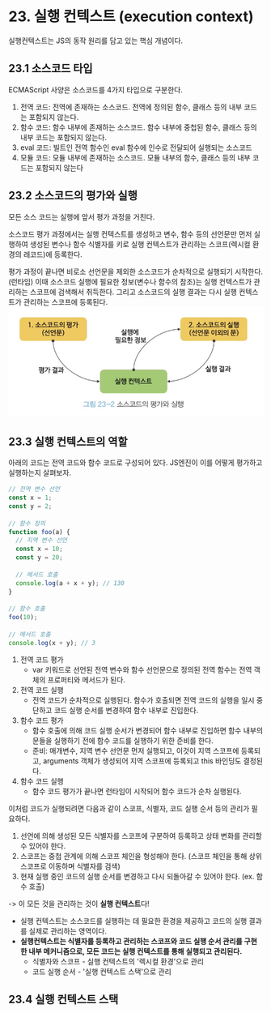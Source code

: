 # 23. 실행 컨텍스트 (execution context)

실행컨텍스트는 JS의 동작 원리를 담고 있는 핵심 개념이다.

## 23.1 소스코드 타입

ECMAScript 사양은 소스코드를 4가지 타입으로 구분한다.

1. 전역 코드: 전역에 존재하는 소스코드. 전역에 정의된 함수, 클래스 등의 내부 코드는 포함되지 않는다.
2. 함수 코드: 함수 내부에 존재하는 소스코드. 함수 내부에 중첩된 함수, 클래스 등의 내부 코드는 포함되지 않는다.
3. eval 코드: 빌트인 전역 함수인 eval 함수에 인수로 전달되어 실행되는 소스코드
4. 모듈 코드: 모듈 내부에 존재하는 소스코드. 모듈 내부의 함수, 클래스 등의 내부 코드는 포함되지 않는다

## 23.2 소스코드의 평가와 실행

모든 소스 코드는 실행에 앞서 평가 과정을 거친다.

소스코드 평가 과정에서는 실행 컨텍스트를 생성하고 변수, 함수 등의 선언문만 먼저 실행하여 생성된 변수나 함수 식별자를 키로 실행 컨텍스트가 관리하는 스코프(렉시컬 환경의 레코드)에 등록한다.

평가 과정이 끝나면 비로소 선언문을 제외한 소스코드가 순차적으로 실행되기 시작한다. (런타임) 이때 소스코드 실행에 필요한 정보(변수나 함수의 참조)는 실행 컨텍스트가 관리하는 스코프에 검색해서 취득한다. 그리고 소스코드의 실행 결과는 다시 실행 컨텍스트가 관리하는 스코프에 등록된다.
<img src="./img/소스코드의-평가와-실행.png">

## 23.3 실행 컨텍스트의 역할

아래의 코드는 전역 코드와 함수 코드로 구성되어 있다. JS엔진이 이를 어떻게 평가하고 실행하는지 살펴보자.

```javascript
// 전역 변수 선언
const x = 1;
const y = 2;

// 함수 정의
function foo(a) {
  // 지역 변수 선언
  const x = 10;
  const y = 20;

  // 메서드 호출
  console.log(a + x + y); // 130
}

// 함수 호출
foo(10);

// 메서드 호출
console.log(x + y); // 3
```

1. 전역 코드 평가
   - var 키워드로 선언된 전역 변수와 함수 선언문으로 정의된 전역 함수는 전역 객체의 프로퍼티와 메서드가 된다.
2. 전역 코드 실행
   - 전역 코드가 순차적으로 실행된다. 함수가 호출되면 전역 코드의 실행을 일시 중단하고 코드 실행 순서를 변경하여 함수 내부로 진입한다.
3. 함수 코드 평가
   - 함수 호출에 의해 코드 실행 순서가 변경되어 함수 내부로 진입하면 함수 내부의 문들을 실행하기 전에 함수 코드를 실행하기 위한 준비를 한다.
   - 준비: 매개변수, 지역 변수 선언문 먼저 실행되고, 이것이 지역 스코프에 등록되고, arguments 객체가 생성되어 지역 스코프에 등록되고 this 바인딩도 결정된다.
4. 함수 코드 실행
   - 함수 코드 평가가 끝나면 런타임이 시작되어 함수 코드가 순차 실행된다.

이처럼 코드가 실행되려면 다음과 같이 스코프, 식별자, 코드 실행 순서 등의 관리가 필요하다.

1. 선언에 의해 생성된 모든 식별자를 스코프에 구분하여 등록하고 상태 변화를 관리할 수 있어야 한다.
2. 스코프는 중첩 관계에 의해 스코프 체인을 형성해야 한다. (스코프 체인을 통해 상위 스코프로 이동하며 식별자를 검색)
3. 현재 실행 중인 코드의 실행 순서를 변경하고 다시 되돌아갈 수 있어야 한다. (ex. 함수 호출)

-> 이 모든 것을 관리하는 것이 **실행 컨텍스트**다!

- 실행 컨텍스트는 소스코드를 실행하는 데 필요한 환경을 제공하고 코드의 실행 결과를 실제로 관리하는 영역이다.
- **실행컨텍스트는 식별자를 등록하고 관리하는 스코프와 코드 실행 순서 관리를 구현한 내부 메커니즘으로, 모든 코드는 실행 컨텍스트를 통해 실행되고 관리된다.**
  - 식별자와 스코프 - 실행 컨텍스트의 '렉시컬 환경'으로 관리
  - 코드 실행 순서 - '실행 컨텍스트 스택'으로 관리

## 23.4 실행 컨텍스트 스택
